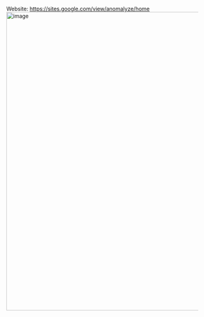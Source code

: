 Website: https://sites.google.com/view/anomalyze/home
<img width="1876" height="785" alt="image" src="https://github.com/user-attachments/assets/90693c58-880b-4c6e-b98d-6f467848c440" />
